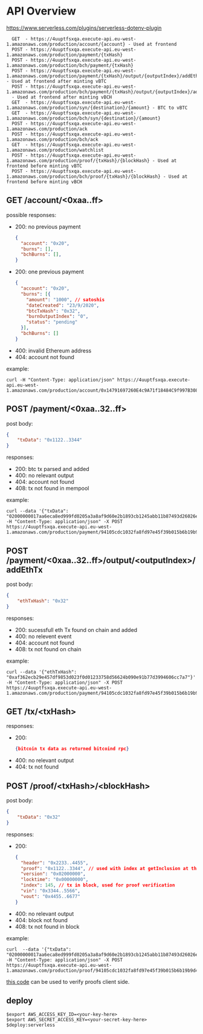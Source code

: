 # API Overview

https://www.serverless.com/plugins/serverless-dotenv-plugin

```
  GET  - https://4uuptfsxqa.execute-api.eu-west-1.amazonaws.com/production/account/{account} - Used at frontend
  POST - https://4uuptfsxqa.execute-api.eu-west-1.amazonaws.com/production/payment/{txHash}
  POST - https://4uuptfsxqa.execute-api.eu-west-1.amazonaws.com/production/bch/payment/{txHash}
  POST - https://4uuptfsxqa.execute-api.eu-west-1.amazonaws.com/production/payment/{txHash}/output/{outputIndex}/addEthTx - Used at frontend after minting vBTC
  POST - https://4uuptfsxqa.execute-api.eu-west-1.amazonaws.com/production/bch/payment/{txHash}/output/{outputIndex}/addEthTx
  - Used at frontend after minting vBCH
  GET  - https://4uuptfsxqa.execute-api.eu-west-1.amazonaws.com/production/syn/{destination}/{amount} - BTC to vBTC
  GET  - https://4uuptfsxqa.execute-api.eu-west-1.amazonaws.com/production/bch/syn/{destination}/{amount}
  POST - https://4uuptfsxqa.execute-api.eu-west-1.amazonaws.com/production/ack
  POST - https://4uuptfsxqa.execute-api.eu-west-1.amazonaws.com/production/bch/ack
  GET  - https://4uuptfsxqa.execute-api.eu-west-1.amazonaws.com/production/watchlist
  POST - https://4uuptfsxqa.execute-api.eu-west-1.amazonaws.com/production/proof/{txHash}/{blockHash} - Used at frontend before minting vBTC
  POST - https://4uuptfsxqa.execute-api.eu-west-1.amazonaws.com/production/bch/proof/{txHash}/{blockHash} - Used at frontend before minting vBCH
```

## GET /account/\<0xaa..ff\>
possible responses:
- 200: no previous payment
	```json
    {
      "account": "0x20",
      "burns": [],
      "bchBurns": [],
    }
	```
- 200: one previous payment
	```json
    {
      "account": "0x20",
      "burns": [{
		"amount": "1000", // satoshis
		"dateCreated": "23/9/2020",
		"btcTxHash": "0x32",
		"burnOutputIndex": "0",
		"status": "pending"
	  }],
	  "bchBurns": []
    }
	```
- 400: invalid Ethereum address
- 404: account not found

example:

```
curl -H "Content-Type: application/json" https://4uuptfsxqa.execute-api.eu-west-1.amazonaws.com/production/account/0x14791697260E4c9A71f18484C9f997B308e59325
```


## POST /payment/\<0xaa..32..ff\>

post body:
```json
{
	"txData": "0x1122..3344"
}
```
responses:
- 200: btc tx parsed and added
- 400: no relevant output
- 404: account not found
- 408: tx not found in mempool

example:
```
curl --data '{"txData": "02000000017aa6eca8ed999fd0205a3a8af9d60e2b1893cb1245abb11b87493d26026e6b78000000006b483045022100ac3618fa1915b4139eca9898443de39058fe984e858cf837982824f25093439e022045c1d89f5fea34810a94c648c2c3dec191c9922e306d33cead7998e03828a6c40121035d143cdcd601d42523b5274601391de0ab0bc9a04e3d4303b2d2358eaff23caaffffffff021027000000000000196a1707ffff89ab6d3c799d35f5b17194ee7f07253856a67949c2ff1c00000000001976a91482ab5c363cef14a2b24fa09d9ab16c2ec2fdc9a388ac00000000"}' -H "Content-Type: application/json" -X POST https://4uuptfsxqa.execute-api.eu-west-1.amazonaws.com/production/payment/94105cdc1032fa8fd97e45f39b015b6b19b9d47ccf9142c65ee5ae1ea3f32cb1
```

## POST /payment/\<0xaa..32..ff\>/output/\<outputIndex\>/addEthTx
post body:
```json
{
	"ethTxHash": "0x32"
}
```
responses:
- 200: sucessfull eth Tx found on chain and added
- 400: no relevent event
- 404: account not found
- 408: tx not found on chain

example:
```
curl --data '{"ethTxHash": "0xaf362ecb29e457df9853d023f0d01233758d56624b090e91b77d3994606cc7a7"}' -H "Content-Type: application/json" -X POST https://4uuptfsxqa.execute-api.eu-west-1.amazonaws.com/production/payment/94105cdc1032fa8fd97e45f39b015b6b19b9d47ccf9142c65ee5ae1ea3f32cb1/output/0/addEthTx
```

## GET /tx/\<txHash\>
responses:
- 200:
	```json
	{bitcoin tx data as returned bitcoind rpc}
	```
- 400: no relevant output
- 404: tx not found

## POST /proof/\<txHash\>/\<blockHash\>
post body:
```json
{
	"txData": "0x32"
}
```

responses:
- 200:
	```json
	{
	  "header": "0x2233..4455",
	  "proof": "0x1122..3344", // used with index at getInclusion at the frontend
	  "version": "0x02000000",
	  "locktime": "0x00000000",
	  "index": 145, // tx in block, used for proof verification
	  "vin": "0x3344..5566",
	  "vout": "0x4455..6677"
	}
	```
- 400: no relevant output
- 404: block not found
- 408: tx not found in block

example:
```
curl  --data '{"txData": "02000000017aa6eca8ed999fd0205a3a8af9d60e2b1893cb1245abb11b87493d26026e6b78000000006b483045022100ac3618fa1915b4139eca9898443de39058fe984e858cf837982824f25093439e022045c1d89f5fea34810a94c648c2c3dec191c9922e306d33cead7998e03828a6c40121035d143cdcd601d42523b5274601391de0ab0bc9a04e3d4303b2d2358eaff23caaffffffff021027000000000000196a1707ffff89ab6d3c799d35f5b17194ee7f07253856a67949c2ff1c00000000001976a91482ab5c363cef14a2b24fa09d9ab16c2ec2fdc9a388ac00000000"}' -H "Content-Type: application/json" -X POST https://4uuptfsxqa.execute-api.eu-west-1.amazonaws.com/production/proof/94105cdc1032fa8fd97e45f39b015b6b19b9d47ccf9142c65ee5ae1ea3f32cb1/0000000000000000000567381f8526bdd88cfd0abe62b09457f669b6ed8d519c
```

[this code](https://github.com/summa-tx/bitcoin-spv/tree/master/js) can be used to verify proofs client side.

## deploy

```
$export AWS_ACCESS_KEY_ID=<your-key-here>
$export AWS_SECRET_ACCESS_KEY=<your-secret-key-here>
$deploy:serverless
```
